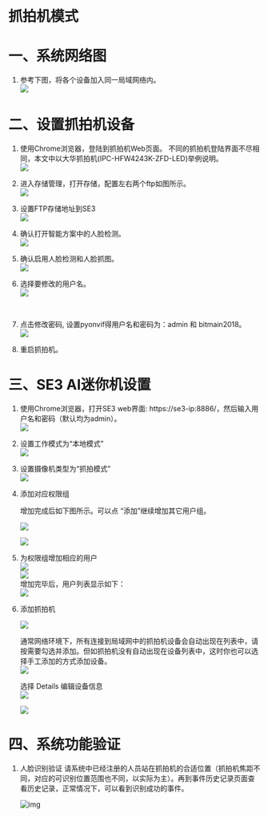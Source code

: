 # 抓拍机模式

# 一、系统网络图

1. 参考下图，将各个设备加入同一局域网络内。<br/>
   ![](../../../../../imgs/wang-luo-zhua-pai-ji.png)<br/>

# 二、设置抓拍机设备

1. 使用Chrome浏览器，登陆到抓拍机Web页面。
   不同的抓拍机登陆界面不尽相同，本文中以大华抓拍机(IPC-HFW4243K-ZFD-LED)举例说明。<br/>
   ![](../../../../../imgs/image2019-2-28_20-52-29.png)<br/>

2. 进入存储管理，打开存储，配置左右两个ftp如图所示。<br/>
   ![](../../../../../imgs/image2019-3-7_14-19-30.png)<br/>

3. 设置FTP存储地址到SE3<br/>
   ![](../../../../../imgs/image2019-2-28_21-7-14.png)<br/>

4. 确认打开智能方案中的人脸检测。<br/>
   ![](../../../../../imgs/image2019-3-7_14-12-38.png)<br/>

5. 确认启用人脸检测和人脸抓图。<br/>
   ![](../../../../../imgs/image2019-3-7_14-20-47.png)<br/>

6. 选择要修改的用户名。<br/>
   ![](../../../../../imgs/image2019-3-6_16-11-36.png)

   <br/>
   
7. 点击修改密码, 设置pyonvif得用户名和密码为：admin 和 bitmain2018。<br/>
   ![](../../../../../imgs/image2019-3-7_17-32-46.png)<br/>

8. 重启抓拍机。

    



# 三、SE3 AI迷你机设置

1. 使用Chrome浏览器，打开SE3 web界面: https://se3-ip:8886/，然后输入用户名和密码（默认均为admin）。<br/>
   ![](../../../../../imgs/image2019-2-28_15-51-13.png)<br/>

2. 设置工作模式为“本地模式”<br/>
   ![](../../../../../imgs/image2019-2-28_19-30-18.png)<br/>

3. 设置摄像机类型为“抓拍模式”<br/>
   ![](../../../../../imgs/image2019-2-28_20-37-45.png?version=1&modificationDate=1551357465000&api=v2)<br/>

4. 添加对应权限组

   增加完成后如下图所示。可以点 “添加”继续增加其它用户组。<br/>

   ![](../../../../../imgs/image2019-2-28_16-17-32.png)<br/>

   ![](../../../../../imgs/image2019-2-28_16-11-21.png)<br/>

5. 为权限组增加相应的用户<br/>
   ![](../../../../../imgs/image2019-2-28_16-12-24.png)<br/>
   ![](../../../../../imgs/image2019-2-28_16-23-3.png)<br/>
   增加完毕后，用户列表显示如下：<br/>
   ![](../../../../../imgs/image2019-2-28_16-26-35.png)<br/>

6. 添加抓拍机<br/>

   ![](../../../../../imgs/image2019-2-28_20-40-7.png)<br/>

   通常网络环境下，所有连接到局域网中的抓拍机设备会自动出现在列表中，请按需要勾选并添加。但如抓拍机没有自动出现在设备列表中，这时你也可以选择手工添加的方式添加设备。<br/>
   ![](../../../../../imgs/image2019-2-28_20-43-36.png)<br/>

   选择 Details 编辑设备信息<br/>
   ![](../../../../../imgs/image2019-2-28_20-46-32.png)<br/>

   ![](../../../../../imgs/image2019-2-28_20-47-43.png)<br/>

# 四、系统功能验证

1. 人脸识别验证
   请系统中已经注册的人员站在抓拍机的合适位置（抓拍机焦距不同，对应的可识别位置范围也不同，以实际为主）。再到事件历史记录页面查看历史记录，正常情况下，可以看到识别成功的事件。<br/>
   
   ![img](../../../../../imgs/image2019-2-28_20-3-5.png)<br/>